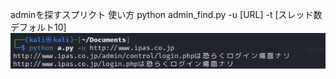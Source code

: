 adminを探すスプリクト
使い方
python admin_find.py -u [URL] -t [スレッド数　デフォルト10]
![1](/スクリーンショット_2023-08-01_01-35-09.png)

